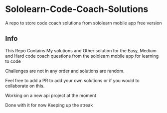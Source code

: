 # Sololearn-Code-Coach-Solutions
A repo to store code coach solutions from sololearn mobile app free version

## Info
This Repo Contains My solutions and Other solution for the Easy, Medium and Hard code coach questions from the sololearn mobile app for learning to code

Challenges are not in any order and solutions are random.

Feel free to add a PR to add your own solutions or if you would to collaborate on this.

Working on a new api project at the moment

Done with it for now
Keeping up the streak
